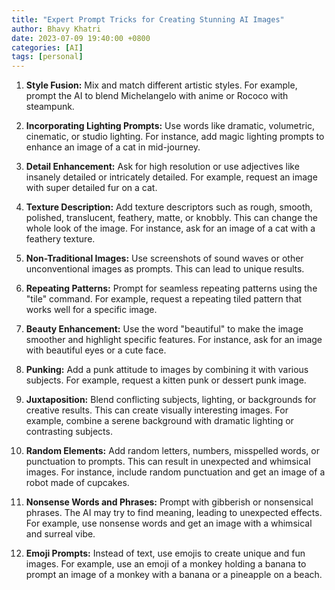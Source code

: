 ```yaml
---
title: "Expert Prompt Tricks for Creating Stunning AI Images"
author: Bhavy Khatri
date: 2023-07-09 19:40:00 +0800
categories: [AI]
tags: [personal]
---
```


1. **Style Fusion:** Mix and match different artistic styles. For example, prompt the AI to blend Michelangelo with anime or Rococo with steampunk.

2. **Incorporating Lighting Prompts:** Use words like dramatic, volumetric, cinematic, or studio lighting. For instance, add magic lighting prompts to enhance an image of a cat in mid-journey.

3. **Detail Enhancement:** Ask for high resolution or use adjectives like insanely detailed or intricately detailed. For example, request an image with super detailed fur on a cat.

4. **Texture Description:** Add texture descriptors such as rough, smooth, polished, translucent, feathery, matte, or knobbly. This can change the whole look of the image. For instance, ask for an image of a cat with a feathery texture.

5. **Non-Traditional Images:** Use screenshots of sound waves or other unconventional images as prompts. This can lead to unique results.

6. **Repeating Patterns:** Prompt for seamless repeating patterns using the "tile" command. For example, request a repeating tiled pattern that works well for a specific image.

7. **Beauty Enhancement:** Use the word "beautiful" to make the image smoother and highlight specific features. For instance, ask for an image with beautiful eyes or a cute face.

8. **Punking:** Add a punk attitude to images by combining it with various subjects. For example, request a kitten punk or dessert punk image.

9. **Juxtaposition:** Blend conflicting subjects, lighting, or backgrounds for creative results. This can create visually interesting images. For example, combine a serene background with dramatic lighting or contrasting subjects.

10. **Random Elements:** Add random letters, numbers, misspelled words, or punctuation to prompts. This can result in unexpected and whimsical images. For instance, include random punctuation and get an image of a robot made of cupcakes.

11. **Nonsense Words and Phrases:** Prompt with gibberish or nonsensical phrases. The AI may try to find meaning, leading to unexpected effects. For example, use nonsense words and get an image with a whimsical and surreal vibe.

12. **Emoji Prompts:** Instead of text, use emojis to create unique and fun images. For example, use an emoji of a monkey holding a banana to prompt an image of a monkey with a banana or a pineapple on a beach.

